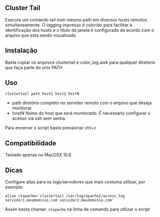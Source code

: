 Cluster Tail
--------------------
Executa um comando tail num mesmo path em diversos hosts remotos simultaneamente.
O logging impresso é colorido para facilitar a identificação dos hosts e o titulo da janela é configurado
de acordo com o arquivo que esta sendo visualizado


Instalação
------------------------------
Basta copiar os arquivos clustertail e color_log.awk para qualquer diretório que faça parte do unix PATH


Uso
------------------------------
```
clustertail path host1 host2 hostN
```

   * path       diretório completo no servidor remoto com o arquivo que deseja monitorar
   * hostN      Nome do host que será monitorado. É necessário configurar o acesso via ssh sem senha.


Para encerrar o script basta pressionar ctrl+c



Compatibilidade
------------------------------
Testado apenas no MacOSX 10.6


Dicas
------------------------------
Configure alias para os logs/servidores que mais costuma utilizar, por exemplo:

```
alias ctapache='clustertail /var/log/apache2/access_log servidor1.meudominio.com servidor2.meudominio.com'
```

Assim basta chamar: `ctapache` na linha de comando para utilizar o script
